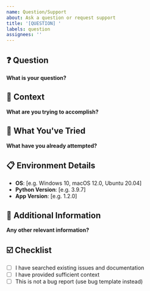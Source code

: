 ```yaml
---
name: Question/Support
about: Ask a question or request support
title: '[QUESTION] '
labels: question
assignees: ''
---
```


## ❓ Question
**What is your question?**

## 🎯 Context
**What are you trying to accomplish?**

## 🔄 What You've Tried
**What have you already attempted?**

## 📋 Environment Details
- **OS**: [e.g. Windows 10, macOS 12.0, Ubuntu 20.04]
- **Python Version**: [e.g. 3.9.7]
- **App Version**: [e.g. 1.2.0]

## 📝 Additional Information
**Any other relevant information?**

## ☑️ Checklist
- [ ] I have searched existing issues and documentation
- [ ] I have provided sufficient context
- [ ] This is not a bug report (use bug template instead)
